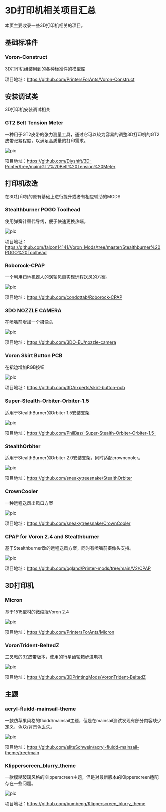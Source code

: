 # 3D打印机相关项目汇总

本页主要收录一些3D打印机相关的项目。

## 基础标准件

### Voron-Construct

3D打印机组装用到的各种标准件的模型库

项目地址：https://github.com/PrintersForAnts/Voron-Construct

## 安装调试类

3D打印机安装调试相关

### GT2 Belt Tension Meter

一种用于GT2皮带的张力测量工具，通过它可以较为容易的调整3D打印机的GT2皮带张紧程度，以满足高质量的打印需求。

![pic](https://raw.githubusercontent.com/Diyshift/3D-Printer/main/GT2%20Belt%20Tension%20Meter/Images/meteronbelt.JPG)

项目地址：https://github.com/Diyshift/3D-Printer/tree/main/GT2%20Belt%20Tension%20Meter


## 打印机改造

在3D打印机的原有基础上进行提升或者有相应辅助的MODS

### Stealthburner POGO Toolhead

使用弹簧针替代导线，便于快速更换热端。

![pic](https://raw.githubusercontent.com/falcon14141/Voron_Mods/main/Stealthburner%20POGO%20Toolhead/images/Pogo-CW2.png)

项目地址：https://github.com/falcon14141/Voron_Mods/tree/master/Stealthburner%20POGO%20Toolhead

### Roborock-CPAP

一个利用扫地机器人的涡轮风扇实现远程送风的方案。

![pic](https://user-images.githubusercontent.com/121378039/209482129-ca142f26-6aaa-42c2-b7cc-db964e90b7dd.png)

项目地址：https://github.com/condottab/Roborock-CPAP

### 3DO NOZZLE CAMERA

在喷嘴前增加一个摄像头

![pic](https://raw.githubusercontent.com/3DO-EU/nozzle-camera/main/printers/Voron_Stealthburner/images/SB_UHF.jpg)

项目地址：https://github.com/3DO-EU/nozzle-camera

### Voron Skirt Button PCB

在裙边增加RGB按钮

![pic](https://raw.githubusercontent.com/3DAixperts/skirt-button-pcb/V1/V1/images/thumbnail3.png)

项目地址：https://github.com/3DAixperts/skirt-button-pcb

### Super-Stealth-Orbiter-Orbiter-1.5

适用于StealthBurner的Orbiter 1.5安装支架

![pic](https://user-images.githubusercontent.com/21558241/216803339-88eed779-3b86-44f2-978e-974c27281f8a.jpg)

项目地址：https://github.com/PhilBaz/-Super-Stealth-Orbiter-Orbiter-1.5-

### StealthOrbiter

适用于StealthBurner的Orbiter 2.0安装支架，同时适配crowncooler。

![pic](https://user-images.githubusercontent.com/12782053/229247959-782a5b35-3315-48fa-8873-b30b1c99f6f5.png)

项目地址：https://github.com/sneakytreesnake/StealthOrbiter

### CrownCooler

一种远程送风出风口方案

![pic](https://user-images.githubusercontent.com/12782053/218704842-4c892ae8-7313-47ee-ab54-abd7306c677a.png)

项目地址：https://github.com/sneakytreesnake/CrownCooler

### CPAP for Voron 2.4 and Stealthburner

基于Stealthburner改的远程送风方案，同时有喷嘴前摄像头支持。

![pic](https://user-images.githubusercontent.com/37978198/213911436-9f89ef58-61e0-4f93-8960-56643ca9741a.png)

项目地址：https://github.com/ogland/Printer-mods/tree/main/V2/CPAP

## 3D打印机

### Micron

基于1515型材的微缩版Voron 2.4

![pic](https://raw.githubusercontent.com/PrintersForAnts/Micron/main/Images/Green-Micron-plus-Render.png)

项目地址：https://github.com/PrintersForAnts/Micron

### VoronTrident-BeltedZ

三叉戟的3Z皮带版本，使用的行星齿轮箱步进电机

![pic](https://raw.githubusercontent.com/3DPrintingMods/VoronTrident-BeltedZ/master/images/genevamotion.jpg)

项目地址：https://github.com/3DPrintingMods/VoronTrident-BeltedZ




## 主题

### acryl-fluidd-mainsail-theme

一款仿苹果风格的fluidd/mainsail主题，但是在mainsail测试发现有部分内容缺少定义，色块/背景色丢失。

![pic](https://raw.githubusercontent.com/eliteSchwein/acryl-fluidd-mainsail-theme/main/screenshot.jpg)

项目地址：https://github.com/eliteSchwein/acryl-fluidd-mainsail-theme/tree/main

### Klipperscreen_blurry_theme

一款模糊玻璃风格的Klipperscreen主题，但是对最新版本的Klipperscreen适配存在一些问题。

![pic](https://user-images.githubusercontent.com/111509593/231819493-aadc9808-b94f-4984-aed5-f4a70b33175d.png)

项目地址：https://github.com/bumbeng/Klipperscreen_blurry_theme